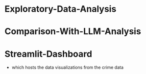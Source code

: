 # Exploratory-Data-Analysis
# Comparison-With-LLM-Analysis
# Streamlit-Dashboard
- which hosts the data visualizations from the crime data
